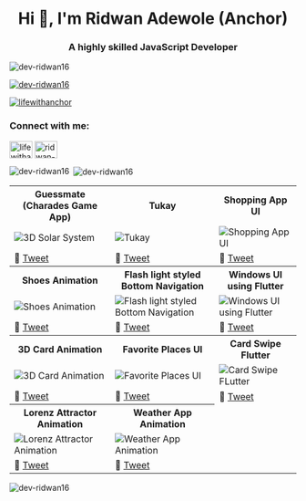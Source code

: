 <h1 align="center">Hi 👋, I'm Ridwan Adewole (Anchor)</h1>
<h3 align="center">A highly skilled JavaScript Developer</h3>

<p align="left"> <img src="https://komarev.com/ghpvc/?username=dev-ridwan16&label=Profile%20views&color=0e75b6&style=flat" alt="dev-ridwan16" /> </p>

<p align="left"> <a href="https://github.com/ryo-ma/github-profile-trophy"><img src="https://github-profile-trophy.vercel.app/?username=dev-ridwan16" alt="dev-ridwan16" /></a> </p>

<p align="left"> <a href="https://twitter.com/lifewithanchor" target="blank"><img src="https://img.shields.io/twitter/follow/lifewithanchor?logo=twitter&style=for-the-badge" alt="lifewithanchor" /></a> </p>

<h3 align="left">Connect with me:</h3>
<p align="left">
<a href="https://twitter.com/lifewithanchor" target="blank"><img align="center" src="https://raw.githubusercontent.com/rahuldkjain/github-profile-readme-generator/master/src/images/icons/Social/twitter.svg" alt="lifewithanchor" height="30" width="40" /></a>
<a href="https://linkedin.com/in/ridwan-adewole" target="blank"><img align="center" src="https://raw.githubusercontent.com/rahuldkjain/github-profile-readme-generator/master/src/images/icons/Social/linked-in-alt.svg" alt="ridwan-adewole" height="30" width="40" /></a>
</p>

<p><img align="left" src="https://github-readme-stats.vercel.app/api/top-langs?username=dev-ridwan16&show_icons=true&locale=en&layout=compact" alt="dev-ridwan16" /></p>

<p>&nbsp;<img align="center" src="https://github-readme-stats.vercel.app/api?username=dev-ridwan16&show_icons=true&locale=en" alt="dev-ridwan16" /></p>

<table>
	<tbody width="100%">
	<tr>
			<th>Guessmate (Charades Game App)</th>	
			<th>Tukay</th>	
			<th>Shopping App UI</th>
		</tr>
		<tr>
			<td>
				<img src="[https://user-images.githubusercontent.com/32166619/211872067-720076e7-8a2d-403a-aa85-49c6a1a9b9fd.gif](https://www.canva.com/design/DAGj0CtD4QM/NuCIbpaPOCsUGOf0HTKz1g/watch?utm_content=DAGj0CtD4QM&utm_campaign=designshare&utm_medium=link2&utm_source=uniquelinks&utlId=h083580d0f3)" alt="3D Solar System"></img>
			</td>
			<td>
			<img src="https://github.com/Yczar/test-driven-dart/assets/32166619/3c9154d9-8926-4e1b-978c-7ba565c6b66d" alt="Tukay"></img>
			</td>
						<td>
			<img src="https://user-images.githubusercontent.com/32166619/224167011-e7ba4af5-1014-453b-bb71-bc1a5bb36788.gif" alt="Shopping App UI"></img>
			</td>
		</tr>
		<tr>
			<td>
				🔗 <a href="https://twitter.com/czarify/status/1613090828054073345?s=20&t=xMTAcGtGOsW2bzeGXyWfMg">Tweet</a>
			</td>
			<td>
				🔗 <a href="https://x.com/czarify/status/1732311731299299742?s=46">Tweet</a>
			</td>
			<td>
				🔗 <a href="https://twitter.com/czarify/status/1633882663055671296?s=20">Tweet</a>
			</td>
		</tr>
		<tr>
			<th>Shoes Animation</th>	
			<th>Flash light styled Bottom Navigation</th>	
			<th>Windows UI using Flutter</th>
		</tr>
		<tr>
			<td>
				<img src="https://user-images.githubusercontent.com/32166619/207008038-ec7388f6-25ee-418f-914c-d7aa9be8d258.gif" alt="Shoes Animation"></img>
			</td>
			<td>
				<img src="https://user-images.githubusercontent.com/32166619/210069480-eb37b579-2382-4339-b0dc-54929c6b5f13.gif" alt="Flash light styled Bottom Navigation"></img>
			</td>
			<td>
			<img src="https://user-images.githubusercontent.com/32166619/210072762-31cea3cf-9ffb-4fce-96cf-3e099c2e95ea.gif" alt="Windows UI using Flutter"></img>
			</td>
		</tr>
		<tr>
			<td>
				🔗 <a href="https://twitter.com/czarify/status/1600887868121317377?s=20">Tweet</a>
			</td>
			<td>
				🔗 <a href="https://twitter.com/czarify/status/1608118401343578113?s=20">Tweet</a>
			</td>
			<td>
				🔗 <a href="https://twitter.com/czarify/status/1582729505977749509?s=20">Tweet</a>
			</td>
		</tr>
		<tr>
			<th>3D Card Animation</th>	
			<th>Favorite Places UI</th>	
			<th>Card Swipe Flutter</th>
		</tr>
		<tr>
			<td>
				<img src="https://user-images.githubusercontent.com/32166619/210073354-c802d4fa-e28c-4afe-8045-fa7132542727.gif" alt="3D Card Animation"></img>
			</td>
			<td>
				<img src="https://user-images.githubusercontent.com/32166619/210073809-850bef12-9634-40e7-859e-48e8565ed451.gif" alt="Favorite Places UI"></img>
			</td>
			<td>
			<img src="https://user-images.githubusercontent.com/32166619/210074020-293fd523-9449-4ff4-913b-15768ff1c10f.gif" alt="Card Swipe FLutter"></img>
			</td>
		</tr>
		<tr>
			<td>
				🔗 <a href="https://twitter.com/czarify/status/1605612977356304384?s=20">Tweet</a>
			</td>
			<td>
				🔗 <a href="https://twitter.com/czarify/status/1577253920845406209?s=20">Tweet</a>
			</td>
			<td>
				🔗 <a href="https://twitter.com/czarify/status/1582729505977749509?s=20">Tweet</a>
			</td>
	<tr>
			<th>Lorenz Attractor Animation</th>	
			<th>Weather App Animation</th>	
		</tr>
		<tr>
			<td>
				<img src="https://user-images.githubusercontent.com/32166619/224173261-12800f0c-9713-485c-be21-17f92ea9d647.gif" alt="Lorenz Attractor Animation"></img>
			</td>
			<td>
			<img src="https://user-images.githubusercontent.com/32166619/211877404-9a67dc60-a2c3-40a0-a87f-0ec3a860ffab.gif" alt="Weather App Animation"></img>
			</td>
		</tr>
		<tr>
			<td>
				🔗 <a href="https://twitter.com/czarify/status/1626492610897477634?s=20">Tweet</a>
			</td>
			<td>
				🔗 <a href="https://twitter.com/czarify/status/1611279950870372353?s=20&t=xMTAcGtGOsW2bzeGXyWfMg">Tweet</a>
			</td>
		</tr>
	</tbody>
</table>

<p><img align="center" src="https://github-readme-streak-stats.herokuapp.com/?user=dev-ridwan16&" alt="dev-ridwan16" /></p>
